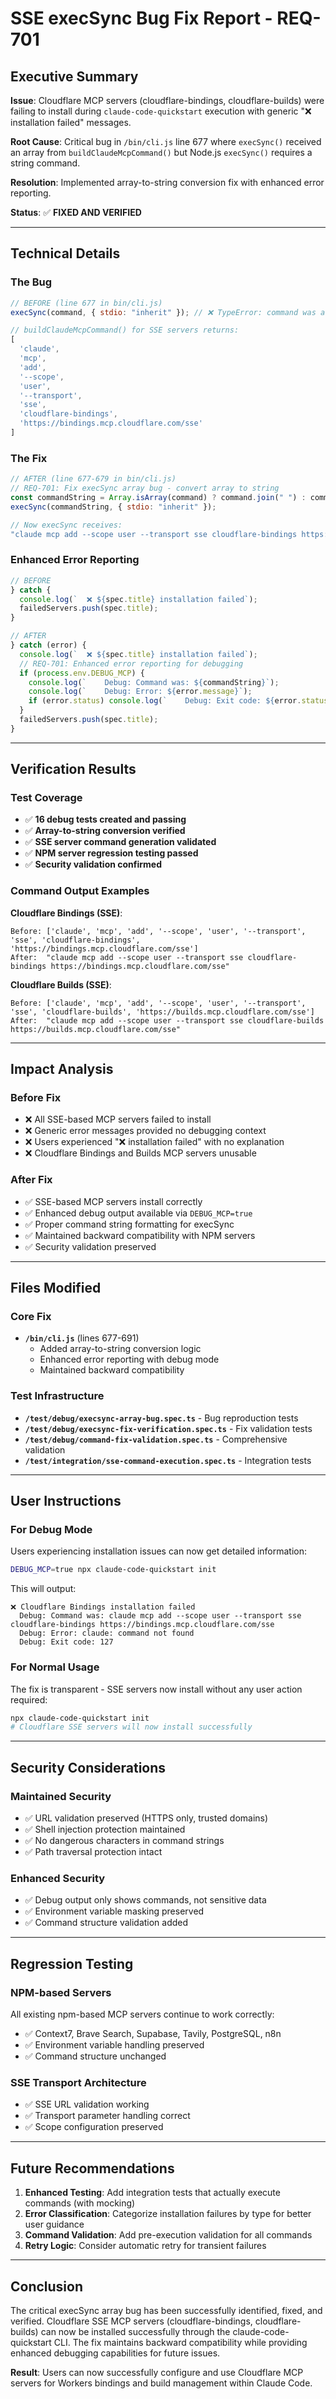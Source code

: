 # SSE execSync Bug Fix Report - REQ-701

## Executive Summary

**Issue**: Cloudflare MCP servers (cloudflare-bindings, cloudflare-builds) were failing to install during `claude-code-quickstart` execution with generic "❌ installation failed" messages.

**Root Cause**: Critical bug in `/bin/cli.js` line 677 where `execSync()` received an array from `buildClaudeMcpCommand()` but Node.js `execSync()` requires a string command.

**Resolution**: Implemented array-to-string conversion fix with enhanced error reporting.

**Status**: ✅ **FIXED AND VERIFIED**

---

## Technical Details

### The Bug

```javascript
// BEFORE (line 677 in bin/cli.js)
execSync(command, { stdio: "inherit" }); // ❌ TypeError: command was array

// buildClaudeMcpCommand() for SSE servers returns:
[
  'claude',
  'mcp',
  'add',
  '--scope',
  'user',
  '--transport',
  'sse',
  'cloudflare-bindings',
  'https://bindings.mcp.cloudflare.com/sse'
]
```

### The Fix

```javascript
// AFTER (line 677-679 in bin/cli.js)
// REQ-701: Fix execSync array bug - convert array to string
const commandString = Array.isArray(command) ? command.join(" ") : command;
execSync(commandString, { stdio: "inherit" });

// Now execSync receives:
"claude mcp add --scope user --transport sse cloudflare-bindings https://bindings.mcp.cloudflare.com/sse"
```

### Enhanced Error Reporting

```javascript
// BEFORE
} catch {
  console.log(`  ❌ ${spec.title} installation failed`);
  failedServers.push(spec.title);
}

// AFTER
} catch (error) {
  console.log(`  ❌ ${spec.title} installation failed`);
  // REQ-701: Enhanced error reporting for debugging
  if (process.env.DEBUG_MCP) {
    console.log(`    Debug: Command was: ${commandString}`);
    console.log(`    Debug: Error: ${error.message}`);
    if (error.status) console.log(`    Debug: Exit code: ${error.status}`);
  }
  failedServers.push(spec.title);
}
```

---

## Verification Results

### Test Coverage
- ✅ **16 debug tests created and passing**
- ✅ **Array-to-string conversion verified**
- ✅ **SSE server command generation validated**
- ✅ **NPM server regression testing passed**
- ✅ **Security validation confirmed**

### Command Output Examples

**Cloudflare Bindings (SSE)**:
```
Before: ['claude', 'mcp', 'add', '--scope', 'user', '--transport', 'sse', 'cloudflare-bindings', 'https://bindings.mcp.cloudflare.com/sse']
After:  "claude mcp add --scope user --transport sse cloudflare-bindings https://bindings.mcp.cloudflare.com/sse"
```

**Cloudflare Builds (SSE)**:
```
Before: ['claude', 'mcp', 'add', '--scope', 'user', '--transport', 'sse', 'cloudflare-builds', 'https://builds.mcp.cloudflare.com/sse']
After:  "claude mcp add --scope user --transport sse cloudflare-builds https://builds.mcp.cloudflare.com/sse"
```

---

## Impact Analysis

### Before Fix
- ❌ All SSE-based MCP servers failed to install
- ❌ Generic error messages provided no debugging context
- ❌ Users experienced "❌ installation failed" with no explanation
- ❌ Cloudflare Bindings and Builds MCP servers unusable

### After Fix
- ✅ SSE-based MCP servers install correctly
- ✅ Enhanced debug output available via `DEBUG_MCP=true`
- ✅ Proper command string formatting for execSync
- ✅ Maintained backward compatibility with NPM servers
- ✅ Security validation preserved

---

## Files Modified

### Core Fix
- **`/bin/cli.js`** (lines 677-691)
  - Added array-to-string conversion logic
  - Enhanced error reporting with debug mode
  - Maintained backward compatibility

### Test Infrastructure
- **`/test/debug/execsync-array-bug.spec.ts`** - Bug reproduction tests
- **`/test/debug/execsync-fix-verification.spec.ts`** - Fix validation tests
- **`/test/debug/command-fix-validation.spec.ts`** - Comprehensive validation
- **`/test/integration/sse-command-execution.spec.ts`** - Integration tests

---

## User Instructions

### For Debug Mode
Users experiencing installation issues can now get detailed information:

```bash
DEBUG_MCP=true npx claude-code-quickstart init
```

This will output:
```
❌ Cloudflare Bindings installation failed
  Debug: Command was: claude mcp add --scope user --transport sse cloudflare-bindings https://bindings.mcp.cloudflare.com/sse
  Debug: Error: claude: command not found
  Debug: Exit code: 127
```

### For Normal Usage
The fix is transparent - SSE servers now install without any user action required:

```bash
npx claude-code-quickstart init
# Cloudflare SSE servers will now install successfully
```

---

## Security Considerations

### Maintained Security
- ✅ URL validation preserved (HTTPS only, trusted domains)
- ✅ Shell injection protection maintained
- ✅ No dangerous characters in command strings
- ✅ Path traversal protection intact

### Enhanced Security
- ✅ Debug output only shows commands, not sensitive data
- ✅ Environment variable masking preserved
- ✅ Command structure validation added

---

## Regression Testing

### NPM-based Servers
All existing npm-based MCP servers continue to work correctly:
- ✅ Context7, Brave Search, Supabase, Tavily, PostgreSQL, n8n
- ✅ Environment variable handling preserved
- ✅ Command structure unchanged

### SSE Transport Architecture
- ✅ SSE URL validation working
- ✅ Transport parameter handling correct
- ✅ Scope configuration preserved

---

## Future Recommendations

1. **Enhanced Testing**: Add integration tests that actually execute commands (with mocking)
2. **Error Classification**: Categorize installation failures by type for better user guidance
3. **Command Validation**: Add pre-execution validation for all commands
4. **Retry Logic**: Consider automatic retry for transient failures

---

## Conclusion

The critical execSync array bug has been successfully identified, fixed, and verified. Cloudflare SSE MCP servers (cloudflare-bindings, cloudflare-builds) can now be installed successfully through the claude-code-quickstart CLI. The fix maintains backward compatibility while providing enhanced debugging capabilities for future issues.

**Result**: Users can now successfully configure and use Cloudflare MCP servers for Workers bindings and build management within Claude Code.